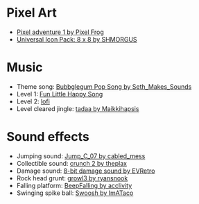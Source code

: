 # Pixel Art

- [Pixel adventure 1 by Pixel Frog](https://pixelfrog-assets.itch.io/pixel-adventure-1)
- [Universal Icon Pack: 8 x 8 by SHMORGUS](https://shmorgus.itch.io/micro-icon-pack)

# Music

- Theme song: [Bubbglegum Pop Song by Seth_Makes_Sounds](https://freesound.org/people/Seth_Makes_Sounds/sounds/686610/)
- Level 1: [Fun Little Happy Song](https://freesound.org/people/Seth_Makes_Sounds/sounds/722428/)
- Level 2: [lofi](https://freesound.org/people/Seth_Makes_Sounds/sounds/587897/)
- Level cleared jingle: [tadaa by Maikkihapsis](https://freesound.org/people/Maikkihapsis/sounds/626950/)

# Sound effects

- Jumping sound: [Jump_C_07 by cabled_mess](https://freesound.org/people/cabled_mess/sounds/350900/)
- Collectible sound: [crunch 2 by theplax](https://freesound.org/people/theplax/sounds/608646/)
- Damage sound: [8-bit damage sound by EVRetro](https://freesound.org/people/EVRetro/sounds/501104/)
- Rock head grunt: [growl3 by ryansnook](https://freesound.org/people/ryansnook/sounds/103575/)
- Falling platform: [BeepFalling by acclivity](https://freesound.org/people/acclivity/sounds/25884/)
- Swinging spike ball: [Swoosh by ImATaco](https://freesound.org/people/ImATaco/sounds/724527/)
